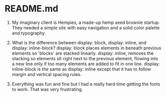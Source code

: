 # README.md

1. My imaginary client is Hempies, a made-up hemp seed brownie startup. They needed a simple site with easy navigation and a solid color palette and typography.

2. What is the difference between display: block, display: inline, and display: inline-block? display: block places elements in beneath previous elements so 'blocks' are stacked linearly. display: inline, removes the stacking so elements sit right next to the previous element, flowing into a new line only if too many elements are added to fit in one line. display: inline-block is the same as display: inline except that it has to follow margin and vertical spacing rules.

3. Everything was fun and fine but I had a really hard time getting the fonts to work. That was very frustrating.
